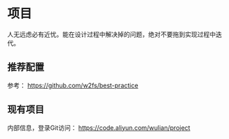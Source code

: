# 项目

人无远虑必有近忧。能在设计过程中解决掉的问题，绝对不要拖到实现过程中迭代。

## 推荐配置

参考： <https://github.com/w2fs/best-practice>

## 现有项目

内部信息，登录Git访问： <https://code.aliyun.com/wulian/project>
